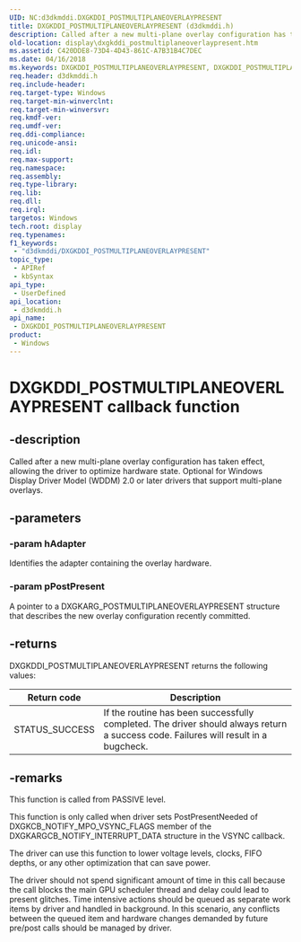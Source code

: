 ```yaml
---
UID: NC:d3dkmddi.DXGKDDI_POSTMULTIPLANEOVERLAYPRESENT
title: DXGKDDI_POSTMULTIPLANEOVERLAYPRESENT (d3dkmddi.h)
description: Called after a new multi-plane overlay configuration has taken effect, allowing the driver to optimize hardware state. Optional for Windows Display Driver Model (WDDM) 2.0 or later drivers that support multi-plane overlays.
old-location: display\dxgkddi_postmultiplaneoverlaypresent.htm
ms.assetid: C420DDE8-73D4-4D43-861C-A7B31B4C7DEC
ms.date: 04/16/2018
ms.keywords: DXGKDDI_POSTMULTIPLANEOVERLAYPRESENT, DXGKDDI_POSTMULTIPLANEOVERLAYPRESENT callback, DXGKDDI_POSTMULTIPLANEOVERLAYPRESENT callback function [Display Devices], d3dkmddi/DXGKDDI_POSTMULTIPLANEOVERLAYPRESENT, display.dxgkddi_postmultiplaneoverlaypresent
req.header: d3dkmddi.h
req.include-header: 
req.target-type: Windows
req.target-min-winverclnt: 
req.target-min-winversvr: 
req.kmdf-ver: 
req.umdf-ver: 
req.ddi-compliance: 
req.unicode-ansi: 
req.idl: 
req.max-support: 
req.namespace: 
req.assembly: 
req.type-library: 
req.lib: 
req.dll: 
req.irql: 
targetos: Windows
tech.root: display
req.typenames: 
f1_keywords:
 - "d3dkmddi/DXGKDDI_POSTMULTIPLANEOVERLAYPRESENT"
topic_type:
 - APIRef
 - kbSyntax
api_type:
 - UserDefined
api_location:
 - d3dkmddi.h
api_name:
 - DXGKDDI_POSTMULTIPLANEOVERLAYPRESENT
product:
 - Windows
---
```


# DXGKDDI_POSTMULTIPLANEOVERLAYPRESENT callback function

## -description

Called after a new multi-plane overlay configuration has taken effect, allowing the driver to optimize hardware state.  Optional for Windows Display Driver Model (WDDM) 2.0 or later drivers that support multi-plane overlays.

## -parameters

### -param hAdapter

Identifies the adapter containing the overlay hardware.

### -param pPostPresent

A pointer to a DXGKARG_POSTMULTIPLANEOVERLAYPRESENT structure that describes the new overlay configuration recently committed.

## -returns

DXGKDDI_POSTMULTIPLANEOVERLAYPRESENT returns the following values:

|Return code|Description|
|--- |--- |
|STATUS_SUCCESS|If the routine has been successfully completed. The driver should always return a success code.  Failures will result in a bugcheck.|

## -remarks

This function is called from PASSIVE level.

This function is only called when driver sets PostPresentNeeded of DXGKCB_NOTIFY_MPO_VSYNC_FLAGS member of the DXGKARGCB_NOTIFY_INTERRUPT_DATA structure in the VSYNC callback.

The driver can use this function to lower voltage levels, clocks, FIFO depths, or any other optimization that can save power.

The driver should not spend significant amount of time in this call because the call blocks the main GPU scheduler thread and delay could lead to present glitches. Time intensive actions should be queued as separate work items by driver and handled in background. In this scenario, any conflicts between the queued item and hardware changes demanded by future pre/post calls should be managed by driver.

